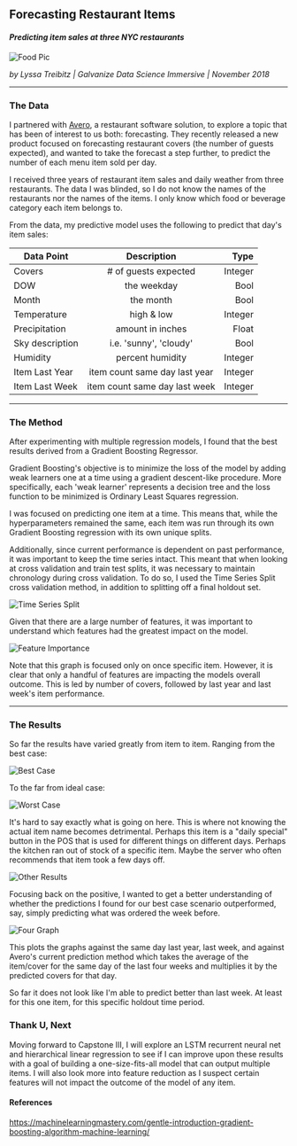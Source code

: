 
## Forecasting Restaurant Items
#### *Predicting item sales at three NYC restaurants*

![Food Pic](images/food.png)

*by Lyssa Treibitz | Galvanize Data Science Immersive | November 2018*
___

### The Data

I partnered with [Avero](http://www.averoinc.com/), a restaurant software solution, to explore a topic that has been of interest to us both: forecasting. They recently released a new product focused on forecasting restaurant covers (the number of guests expected), and wanted to take the forecast a step further, to predict the number of each menu item sold per day.

I received three years of restaurant item sales and daily weather from three restaurants. The data I was blinded, so I do not know the names of the restaurants nor the names of the items.  I only know which food or beverage category each item belongs to.

From the data, my predictive model uses the following to predict that day's item sales:

| Data Point       | Description      | Type
| ------------- |:-------------:| -----:|
| Covers| # of guests expected| Integer|
| DOW     | the weekday     |   Bool |
| Month     | the month    |   Bool |
| Temperature | high & low |   Integer |
| Precipitation | amount in inches  | Float |
| Sky description  | i.e. 'sunny', 'cloudy'  |  Bool |
| Humidity | percent humidity  |    Integer
| Item Last Year | item count same day last year| Integer |
| Item Last Week | item count same day last week | Integer |

___

### The Method

After experimenting with multiple regression models, I found that the best results derived from a Gradient Boosting Regressor.  

Gradient Boosting's objective is to minimize the loss of the model by adding weak learners one at a time using a gradient descent-like procedure. More specifically, each 'weak learner' represents a decision tree and the loss function to be minimized is Ordinary Least Squares regression.

I was focused on predicting one item at a time.  This means that, while the hyperparameters remained the same, each item was run through its own Gradient Boosting regression with its own unique splits.  

Additionally, since current performance is dependent on past performance, it was important to keep the time series intact. This meant that when looking at cross validation and train test splits, it was necessary to maintain chronology during cross validation.  To do so, I used the Time Series Split cross validation method, in addition to splitting off a final holdout set.  

 ![Time Series Split](images/time_series_split.png)

Given that there are a large number of features, it was important to understand which features had the greatest impact on the model.

 ![Feature Importance](images/feature_importance.png)

 Note that this graph is focused only on once specific item.  However, it is clear that only a handful of features are impacting the models overall outcome. This is led by number of covers, followed by last year and last week's item performance.
 ___

 ### The Results

 So far the results have varied greatly from item to item.  Ranging from the best case:

  ![Best Case](images/best_case.png)

To the far from ideal case:

  ![Worst Case](images/worst_case.png)

It's hard to say exactly what is going on here. This is where not knowing the actual item name becomes detrimental.  Perhaps this item is a "daily special" button in the POS that is used for different things on different days.  Perhaps the kitchen ran out of stock of a specific item.  Maybe the server who often recommends that item took a few days off.

![Other Results](images/other_results.png)

Focusing back on the positive, I wanted to get a better understanding of whether the predictions I found for our best case scenario outperformed, say, simply predicting what was ordered the week before.

  ![Four Graph](images/four_graphs6.png)

This plots the graphs against the same day last year, last week, and against Avero's current prediction method which takes the average of the item/cover for the same day of the last four weeks and multiplies it by the predicted covers for that day.

So far it does not look like I'm able to predict better than last week.  At least for this one item, for this specific holdout time period.


 ### Thank U, Next

 Moving forward to Capstone III, I will explore an LSTM recurrent neural net and hierarchical linear regression to see if I can improve upon these results with a goal of building a one-size-fits-all model that can output multiple items.  I will also look more into feature reduction as I suspect certain features will not impact the outcome of the model of any item.


####  References
https://machinelearningmastery.com/gentle-introduction-gradient-boosting-algorithm-machine-learning/
